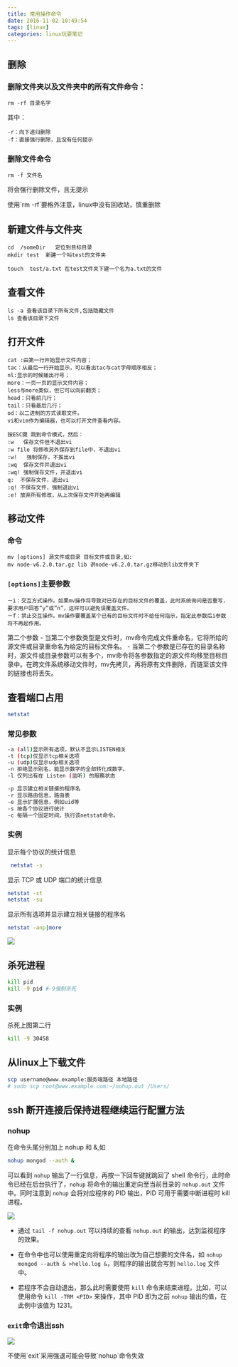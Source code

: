 ```yaml
---
title: 常用操作命令
date: 2016-11-02 10:49:54
tags: [linux]
categories: linux玩耍笔记
---
```

## 删除

### 删除文件夹以及文件夹中的所有文件命令：
```
rm -rf 目录名字
```
其中：
```
-r：向下递归删除
-f：直接强行删除，且没有任何提示
```
### 删除文件命令
```
rm -f 文件名
```
将会强行删除文件，且无提示


<p class="tip">使用`rm -rf`要格外注意，linux中没有回收站，慎重删除</p>

## 新建文件与文件夹
```
cd  /someDir   定位到目标目录
mkdir test  新建一个叫test的文件夹
```
```
touch  test/a.txt 在test文件夹下建一个名为a.txt的文件
```

<!--more-->

## 查看文件
```
ls -a 查看该目录下所有文件,包括隐藏文件
ls 查看该目录下文件
```

## 打开文件
```
cat :由第一行开始显示文件内容；
tac：从最后一行开始显示，可以看出tac与cat字母顺序相反；
nl:显示的时候输出行号；
more：一页一页的显示文件内容；
less与more类似，但它可以向前翻页；
head：只看前几行；
tail：只看最后几行；
od：以二进制的方式读取文件。
vi和vim作为编辑器，也可以打开文件查看内容。
```
```
按ESC键 跳到命令模式，然后：
:w   保存文件但不退出vi
:w file 将修改另外保存到file中，不退出vi
:w!   强制保存，不推出vi
:wq  保存文件并退出vi
:wq! 强制保存文件，并退出vi
q:  不保存文件，退出vi
:q! 不保存文件，强制退出vi
:e! 放弃所有修改，从上次保存文件开始再编辑
```
## 移动文件

### 命令
```
mv [options] 源文件或目录 目标文件或目录,如:
mv node-v6.2.0.tar.gz lib 讲node-v6.2.0.tar.gz移动到lib文件夹下
```

### `[options]`主要参数
```
－i：交互方式操作。如果mv操作将导致对已存在的目标文件的覆盖，此时系统询问是否重写，要求用户回答”y”或”n”，这样可以避免误覆盖文件。
－f：禁止交互操作。mv操作要覆盖某个已有的目标文件时不给任何指示，指定此参数后i参数将不再起作用。
```
<p class="tip"> 第二个参数
- 当第二个参数类型是文件时，mv命令完成文件重命名，它将所给的源文件或目录重命名为给定的目标文件名。
- 当第二个参数是已存在的目录名称时，源文件或目录参数可以有多个，mv命令将各参数指定的源文件均移至目标目录中。在跨文件系统移动文件时，mv先拷贝，再将原有文件删除，而链至该文件的链接也将丢失。</p>

## 查看端口占用

```bash
netstat
```

### 常见参数

```bash
-a (all)显示所有选项，默认不显示LISTEN相关
-t (tcp)仅显示tcp相关选项
-u (udp)仅显示udp相关选项
-n 拒绝显示别名，能显示数字的全部转化成数字。
-l 仅列出有在 Listen (监听) 的服務状态

-p 显示建立相关链接的程序名
-r 显示路由信息，路由表
-e 显示扩展信息，例如uid等
-s 按各个协议进行统计
-c 每隔一个固定时间，执行该netstat命令。
```


### 实例

显示每个协议的统计信息

```bash
 netstat -s
```
显示 TCP 或 UDP 端口的统计信息

```bash
netstat -st
netstat -su
```

显示所有选项并显示建立相关链接的程序名

```bash
netstat -anp|more
```

![](http://7xrqm7.com1.z0.glb.clouddn.com/netstat.png)

## 杀死进程

```bash
kill pid
kill -9 pid #-9强制杀死
```

### 实例

杀死上图第二行

```bash
kill -9 30458
```

## 从linux上下载文件

```bash
scp username@www.example:服务端路径 本地路径
# sudo scp root@www.example.com:~/nohup.out /Users/
```

## ssh 断开连接后保持进程继续运行配置方法

### nohup

在命令头尾分别加上 nohup 和 &,如

```bash
nohup mongod --auth &
```
可以看到 `nohup` 输出了一行信息，再按一下回车键就跳回了 shell 命令行，此时命令已经在后台执行了，`nohup` 将命令的输出重定向至当前目录的 `nohup.out` 文件中。同时注意到 `nohup` 会将对应程序的 PID 输出，PID 可用于需要中断进程时 kill 进程。

![](http://7xrqm7.com1.z0.glb.clouddn.com/nohup.png)

- 通过 `tail -f nohup.out` 可以持续的查看 `nohup.out` 的输出，达到监视程序的效果。


- 在命令中也可以使用重定向将程序的输出改为自己想要的文件名，如 `nohup mongod --auth & >hello.log &`，则程序的输出就会写到 `hello.log` 文件中。
- 若程序不会自动退出，那么此时需要使用 `kill` 命令来结束进程。比如，可以使用命令 `kill -TRM <PID>` 来操作，其中 PID 即为之前 `nohup` 输出的值，在此例中该值为 1231。

### `exit`命令退出ssh

![](http://7xrqm7.com1.z0.glb.clouddn.com/ssh-logout.png)

<p class="tip">不使用`exit`采用强退可能会导致`nohup`命令失效</p>
